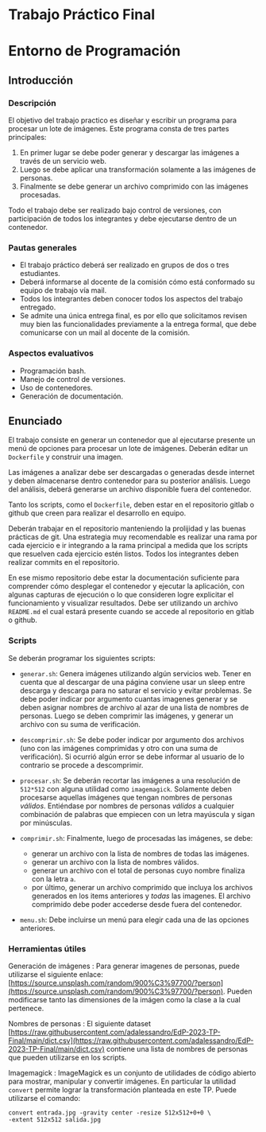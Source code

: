 # Trabajo Práctico Final
# Entorno de Programación

## Introducción

### Descripción

El objetivo del trabajo practico es diseñar y escribir un programa para procesar
un lote de imágenes. Este programa consta de tres partes principales:

1. En primer lugar se debe poder generar y descargar las imágenes a través de un
servicio web.
2. Luego se debe aplicar una transformación solamente a las imágenes de
personas.
3. Finalmente se debe generar un archivo comprimido con las imágenes procesadas.

Todo el trabajo debe ser realizado bajo control de versiones, con participación
de todos los integrantes y debe ejecutarse dentro de un contenedor.

### Pautas generales

* El  trabajo práctico deberá ser realizado en grupos de dos o tres estudiantes.
* Deberá informarse al docente de la comisión cómo está conformado su equipo de
trabajo vía mail.
* Todos los integrantes deben conocer todos los aspectos del trabajo entregado.
* Se admite una única entrega final, es por ello que solicitamos revisen muy
bien las funcionalidades previamente a la entrega formal, que debe comunicarse
con un mail al docente de la comisión.

### Aspectos evaluativos
* Programación bash.
* Manejo de control de versiones.
* Uso de contenedores.
* Generación de documentación.

## Enunciado

El trabajo consiste en generar un contenedor que al ejecutarse presente un menú
de opciones para procesar un lote de imágenes. Deberán editar un `Dockerfile` y
construir una imagen.

Las imágenes a analizar debe ser descargadas o generadas desde internet y deben
almacenarse dentro contenedor para su posterior análisis. Luego del análisis,
deberá generarse un archivo disponible fuera del contenedor.

Tanto los scripts, como el `Dockerfile`, deben estar en el repositorio gitlab o
github que creen para realizar el desarrollo en equipo.

Deberán trabajar en el repositorio manteniendo la prolijidad y las buenas
prácticas de git. Una estrategia muy recomendable es realizar una rama por cada
ejercicio e ir integrando a la rama principal a medida que los scripts que
resuelven cada ejercicio estén listos. Todos los integrantes deben realizar
commits en el repositorio.

En ese mismo repositorio debe estar la documentación suficiente para comprender
cómo desplegar el contenedor y ejecutar la aplicación, con algunas capturas de
ejecución o lo que consideren logre explicitar el funcionamiento y visualizar
resultados. Debe ser utilizando un archivo `README.md` el cual estará presente
cuando se accede al repositorio en gitlab o github.

### Scripts

Se deberán programar los siguientes scripts:

* `generar.sh`: Genera imágenes utilizando algún servicios web. Tener en cuenta
que al descargar de una página conviene usar un sleep entre descarga y descarga
para no saturar el servicio y evitar problemas. Se debe poder indicar por
argumento cuantas imagenes generar y se deben asignar nombres de archivo al azar
de una lista de nombres de personas. Luego se deben comprimir las imágenes, y
generar un archivo con su suma de verificación.

* `descomprimir.sh`: Se debe poder indicar por argumento dos archivos (uno con
las imágenes comprimidas y otro con una suma de verificación). Si ocurrió algún
error se debe informar al usuario de lo contrario se procede a descomprimir.

* `procesar.sh`: Se deberán recortar las imágenes a una resolución de `512*512`
con alguna utilidad como `imagemagick`. Solamente deben procesarse aquellas
imágenes que tengan nombres de personas *válidos*. Entiéndase por nombres de
personas *válidos* a cualquier combinación de palabras que empiecen con un letra
mayúscula y sigan por minúsculas.

* `comprimir.sh`: Finalmente, luego de procesadas las imágenes, se debe:
  * generar un archivo con la lista de nombres de todas las imágenes.
  * generar un archivo con la lista de nombres válidos.
  * generar un archivo con el total de personas cuyo nombre finaliza con la
    letra `a`.
  * por último, generar un archivo comprimido que incluya los archivos
    generados en los items anteriores y *todas* las imagenes. El archivo
    comprimido debe poder accederse desde fuera del contenedor.

* `menu.sh`: Debe incluirse un menú para elegir cada una de las opciones
anteriores.

### Herramientas útiles

Generación de imágenes
: Para generar imagenes de personas, puede utilizarse el siguiente enlace:
[https://source.unsplash.com/random/900%C3%97700/?person](https://source.unsplash.com/random/900%C3%97700/?person).
Pueden modificarse tanto las dimensiones de la imágen como la clase a la cual
pertenece.

Nombres de personas
: El siguiente dataset
[https://raw.githubusercontent.com/adalessandro/EdP-2023-TP-Final/main/dict.csv](https://raw.githubusercontent.com/adalessandro/EdP-2023-TP-Final/main/dict.csv)
contiene una lista de nombres de personas que pueden utilizarse en los scripts.

Imagemagick
: ImageMagick es un conjunto de utilidades de código abierto para mostrar,
manipular y convertir imágenes. En particular la utilidad `convert` permite
lograr la transformación planteada en este TP. Puede utilizarse el comando:
```bash!
convert entrada.jpg -gravity center -resize 512x512+0+0 \
-extent 512x512 salida.jpg
```
